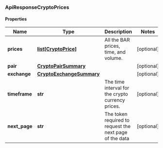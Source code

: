 ### ApiResponseCryptoPrices

#### Properties
Name | Type | Description | Notes
------------ | ------------- | ------------- | -------------
**prices** | [**list[CryptoPrice]**](CryptoPrice.md) | All the BAR prices, time, and volume. | [optional] 
**pair** | [**CryptoPairSummary**](CryptoPairSummary.md) |  | [optional] 
**exchange** | [**CryptoExchangeSummary**](CryptoExchangeSummary.md) |  | [optional] 
**timeframe** | **str** | The time interval for the crypto currency prices. | [optional] 
**next_page** | **str** | The token required to request the next page of the data | [optional] 



